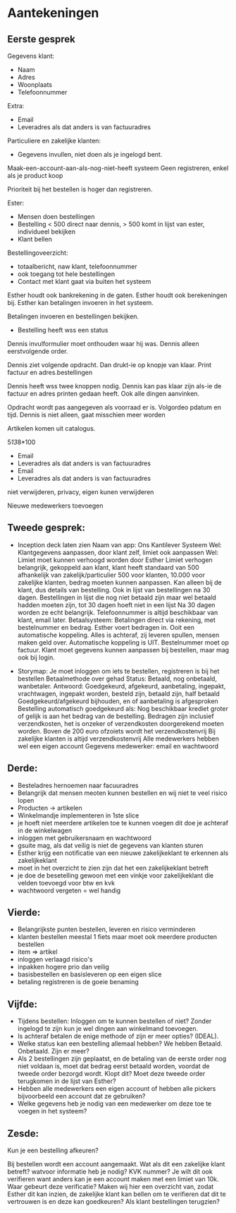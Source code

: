 # Aantekeningen

## Eerste gesprek
Gegevens klant:
- Naam
- Adres
- Woonplaats
- Telefoonnummer

Extra:
- Email
- Leveradres als dat anders is van factuuradres

Particuliere en zakelijke klanten:
- Gegevens invullen, niet doen als je ingelogd bent.

Maak-een-account-aan-als-nog-niet-heeft systeem
Geen registreren, enkel als je product koop

Prioriteit bij het bestellen is hoger dan registreren.

Ester:
- Mensen doen bestellingen
- Bestelling < 500 direct naar dennis, > 500 komt in lijst van ester, individueel bekijken
- Klant bellen

Bestellingoveerzicht:
- totaalbericht, naw klant, telefoonnummer
- ook toegang tot hele bestellingen
- Contact met klant gaat via buiten het systeem

Esther houdt ook bankrekening in de gaten.
Esther houdt ook berekeningen bij. Esther kan betalingen invoeren in het systeem.

Betalingen invoeren en bestellingen bekijken.
- Bestelling heeft wss een status

Dennis invulformulier moet onthouden waar hij was.
Dennis alleen eerstvolgende order.

Dennis ziet volgende opdracht. Dan drukt-ie op knopje van klaar. Print factuur en adres.bestellingen

Dennis heeft wss twee knoppen nodig.
Dennis kan pas klaar zijn als-ie de factuur en adres printen gedaan heeft.
Ook alle dingen aanvinken.

Opdracht wordt pas aangegeven als voorraad er is. Volgordeo pdatum en tijd.
Dennis is niet alleen, gaat misschien meer worden

Artikelen komen uit catalogus.

5*13*8*100
- Email
- Leveradres als dat anders is van factuuradres
- Email
- Leveradres als dat anders is van factuuradres

niet verwijderen, privacy, eigen kunen verwijderen

Nieuwe medewerkers toevoegen

## Tweede gesprek:
- Inception deck laten zien
	Naam van app: Ons Kantilever Systeem
	Wel: Klantgegevens aanpassen, door klant zelf, limiet ook aanpassen
	Wel: Limiet moet kunnen verhoogd worden door Esther
	Limiet verhogen belangrijk, gekoppeld aan klant, klant heeft standaard van 500 afhankelijk van zakelijk/particulier
	500 voor klanten, 10.000 voor zakelijke klanten, bedrag moeten kunnen aanpassen. Kan alleen bij de klant, dus details van bestelling.
	Ook in lijst van bestellingen na 30 dagen.
	Bestellingen in lijst die nog niet betaald zijn maar wel betaald hadden moeten zijn, tot 30 dagen hoeft niet in een lijst
	Na 30 dagen worden ze echt belangrijk.
	Telefoonnummer is altijd beschikbaar van klant, email later.
	Betaalsysteem: Betalingen direct via rekening, met bestelnummer en bedrag. Esther voert bedragen in.
	Ooit een automatische koppeling.
	Alles is achteraf, zij leveren spullen, mensen maken geld over.
	Automatische koppeling is UIT.
	Bestelnummer moet op factuur.
	Klant moet gegevens kunnen aanpassen bij bestellen, maar mag ook bij login.

- Storymap:
	Je moet inloggen om iets te bestellen, registreren is bij het bestellen
	Betaalmethode over gehad
	Status: Betaald, nog onbetaald, wanbetaler. Antwoord: Goedgekeurd, afgekeurd, aanbetaling, ingepakt, vrachtwagen, ingepakt worden, besteld zijn, betaald zijn, half betaald
	Goedgekeurd/afgekeurd bijhouden, en of aanbetaling is afgesproken
	Bestelling automatisch goedgekeurd als: Nog beschikbaar krediet groter of gelijk is aan het bedrag van de bestelling.
	Bedragen zijn inclusief verzendkosten, het is onzeker of verzendkosten doorgerekend moeten worden.
		Boven de 200 euro ofzoiets wordt het verzendkostenvrij
		Bij zakelijke klanten is altijd verzendkostenvrij
	Alle medewerkers hebben wel een eigen account
	Gegevens medewerker:
		email en wachtwoord

## Derde:
- Besteladres hernoemen naar facuuradres
- Belangrijk dat mensen meoten kunnen bestellen en wij niet te veel risico lopen
- Producten -> artikelen
- Winkelmandje implementeren in 1ste slice
- je hoeft niet meerdere artikelen toe te kunnen voegen dit doe je achteraf in de winkelwagen
- inloggen met gebruikersnaam en wachtwoord
- gsuite mag, als dat veilig is niet de gegevens van klanten sturen
- Esther krijg een notificatie van een nieuwe zakelijkeklant te erkennen als zakelijkeklant
- moet in het overzicht te zien zijn dat het een zakelijkeklant betreft
- je doe de besetelling gewoon met een vinkje voor zakelijkeklant die velden toevoegd voor btw en kvk
- wachtwoord vergeten = wel handig


## Vierde:
- Belangrijkste punten
	bestellen, leveren en risico verminderen
- klanten bestellen meestal 1 fiets maar moet ook meerdere producten bestellen
- item => artikel
- inloggen verlaagd risico's
- inpakken hogere prio dan veilig
- basisbestellen en basisleveren op een eigen slice
- betaling registreren is de goeie benaming

## Vijfde:
- Tijdens bestellen: Inloggen om te kunnen bestellen of niet? Zonder ingelogd te zijn kun je wel dingen aan winkelmand toevoegen.
- Is achteraf betalen de enige methode of zijn er meer opties? (IDEAL).
- Welke status kan een bestelling allemaal hebben? We hebben Betaald. Onbetaald. Zijn er meer?
- Als 2 bestellingen zijn geplaatst, en de betaling van de eerste order nog niet voldaan is, moet dat bedrag eerst betaald worden, voordat de tweede order bezorgd wordt. Klopt dit? Moet deze tweede order terugkomen in de lijst van Esther?
- Hebben alle medewerkers een eigen account of hebben alle pickers bijvoorbeeld een account dat ze gebruiken?
- Welke gegevens heb je nodig van een medewerker om deze toe te voegen in het systeem?

## Zesde:
Kun je een bestelling afkeuren?

Bij bestellen wordt een account aangemaakt. Wat als dit een zakelijke klant betreft? watvoor informatie heb je nodig? KVK nummer? Je wilt dit ook verifieren want anders kan je een account maken met een limiet van 10k. Waar gebeurt deze verificatie? 
Maken wij hier een overzicht van, zodat Esther dit kan inzien, de zakelijke klant kan bellen om te verifieren dat dit te vertrouwen is en deze kan goedkeuren?
Als klant bestellingen terugzien?
